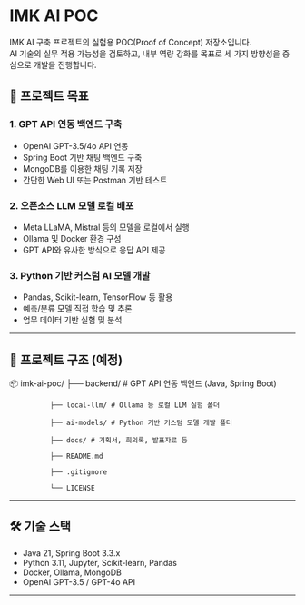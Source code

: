 # IMK AI POC

IMK AI 구축 프로젝트의 실험용 POC(Proof of Concept) 저장소입니다.  
AI 기술의 실무 적용 가능성을 검토하고, 내부 역량 강화를 목표로 세 가지 방향성을 중심으로 개발을 진행합니다.

## 🎯 프로젝트 목표

### 1. GPT API 연동 백엔드 구축
- OpenAI GPT-3.5/4o API 연동
- Spring Boot 기반 채팅 백엔드 구축
- MongoDB를 이용한 채팅 기록 저장
- 간단한 Web UI 또는 Postman 기반 테스트

### 2. 오픈소스 LLM 모델 로컬 배포
- Meta LLaMA, Mistral 등의 모델을 로컬에서 실행
- Ollama 및 Docker 환경 구성
- GPT API와 유사한 방식으로 응답 API 제공

### 3. Python 기반 커스텀 AI 모델 개발
- Pandas, Scikit-learn, TensorFlow 등 활용
- 예측/분류 모델 직접 학습 및 추론
- 업무 데이터 기반 실험 및 분석

---

## 📂 프로젝트 구조 (예정)
📦 imk-ai-poc/
              ├── backend/ # GPT API 연동 백엔드 (Java, Spring Boot)

              ├── local-llm/ # Ollama 등 로컬 LLM 실험 폴더

              ├── ai-models/ # Python 기반 커스텀 모델 개발 폴더

              ├── docs/ # 기획서, 회의록, 발표자료 등

              ├── README.md

              ├── .gitignore

              └── LICENSE



---

## 🛠️ 기술 스택

- Java 21, Spring Boot 3.3.x
- Python 3.11, Jupyter, Scikit-learn, Pandas
- Docker, Ollama, MongoDB
- OpenAI GPT-3.5 / GPT-4o API

---


